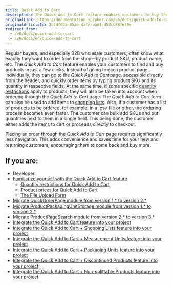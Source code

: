 ```yaml
---
title: Quick Add to Cart
description: The Quick Add to Cart feature enables customers to buy their commonly ordered products in just a few clicks, encouraging them to come back and buy more.
originalLink: https://documentation.spryker.com/v6/docs/quick-add-to-cart
originalArticleId: 3b7df09a-85ae-4afe-aae1-d52cb68fef9e
redirect_from:
  - /v6/docs/quick-add-to-cart
  - /v6/docs/en/quick-add-to-cart
---
```


Regular buyers, and especially B2B wholesale customers, often know what exactly they want to order from the shop—by product SKU, product name, etc. The *Quick Add to Cart* feature enables your customers to find and buy products in just a few clicks. Instead of going to each product page individually, they can go to the *Quick Add to Cart* page, accessible directly from the header, and quickly order items by typing product SKU and its quantity in respective fields. At the same time, if some specific [quantity restrictions](/docs/scos/user/features/{{page.version}}/non-splittable-products/non-splittable-products-feature-overview.html) apply to products, they will also be taken into account when ordering through the *Quick Add to Cart* page. The *Quick Add to Cart* form can also be used to add items to [shopping lists](/docs/scos/user/features/{{page.version}}/shopping-list/multiple-and-shared-shopping-lists/multiple-and-shared-shopping-lists.html). Also, if a customer has a list of products to be ordered, for example, in a .csv file or other, the ordering process becomes even faster. The customer can bulk add SKUs and put quantities next to them in a single field. This being done, the customer either adds the items to cart or proceeds directly to checkout.

Placing an order through the *Quick Add to Cart* page requires significantly less navigation. This adds convenience and saves time for your new and returning customers, encouraging them to come back and buy more.


## If you are:

<div class="mr-container">
    <div class="mr-list-container">
        <!-- col1 -->
        <div class="mr-col">
            <ul class="mr-list mr-list-green">
                <li class="mr-title">Developer</li>
                <li><a href="docs\scos\user\features\202009.0\quick-add-to-cart\quick-add-to-cart-feature-overview.md" class="mr-link">Familiarize yourself with the Quick Add to Cart feature</a><ul><li><a href="docs\scos\user\features\202009.0\quick-add-to-cart\quick-add-to-cart-feature-overview.md#quantity-restrictions-for-quick-add-to-cart" class="mr-link">Quantity restrictions for Quick Add to Cart</a></li><li><a href="docs\scos\user\features\202009.0\quick-add-to-cart\quick-add-to-cart-feature-overview.md#product-prices-for-quick-add-to-cart" class="mr-link">Product prices for Quick Add to Cart</a></li><li><a href="docs\scos\user\features\202009.0\quick-add-to-cart\quick-add-to-cart-feature-overview.md#file-upload-form-for-concrete-products" class="mr-link">The File Upload Form</a></li></ul></li>
                <li><a href="docs\scos\dev\module-migration-guides\202009.0\migration-guide-quickorderpage.md#upgrading-from-version-1---to-version-2--" class="mr-link">Migrate QuickOrderPage module from version 1.* to version 2.*</a></li>
                <li><a href="docs\scos\dev\module-migration-guides\202009.0\migration-guide-productpackagingunitstorage.md" class="mr-link">Migrate ProductPackagingUnitStorage module from version 1.* to version 2.*</a></li>
                <li><a href="docs\scos\dev\module-migration-guides\202009.0\migration-guide-productpagesearch.md#upgrading-from-version-2---to-version-3--" class="mr-link">Migrate ProductPageSearch module from version 2.* to version 3.*</a></li>
                <li><a href="docs\scos\dev\migration-and-integration\202009.0\feature-integration-guides\quick-add-to-cart-feature-integration.md" class="mr-link">Integrate the Quick Add to Cart feature into your project</a></li>
                <li><a href="docs\scos\dev\migration-and-integration\202009.0\feature-integration-guides\quick-add-to-cart-shopping-lists-feature-integration.md" class="mr-link">Integrate the Quick Add to Cart + Shopping Lists feature into your project</a></li>
                <li><a href="docs\scos\dev\migration-and-integration\202009.0\feature-integration-guides\quick-order-measurement-units-feature-integration.md" class="mr-link">Integrate the Quick Add to Cart + Measurement Units feature into your project</a></li>
                <li><a href="docs\scos\dev\migration-and-integration\202009.0\feature-integration-guides\quick-order-packaging-units-feature-integration.md" class="mr-link">Integrate the Quick Add to Cart + Packaging Units feature into your project</a></li>
                <li><a href="docs\scos\dev\migration-and-integration\202009.0\feature-integration-guides\quick-add-to-cart-discontinued-products-feature-integration.md" class="mr-link">Integrate the Quick Add to Cart + Discontinued Products feature into your project</a></li>
                <li><a href="docs\scos\dev\migration-and-integration\202009.0\feature-integration-guides\quick-order-non-splittable-products-feature-integration.md" class="mr-link">Integrate the Quick Add to Cart + Non-splittable Products feature into your project</a></li>
            </ul>
        </div>
    </div>
</div>

